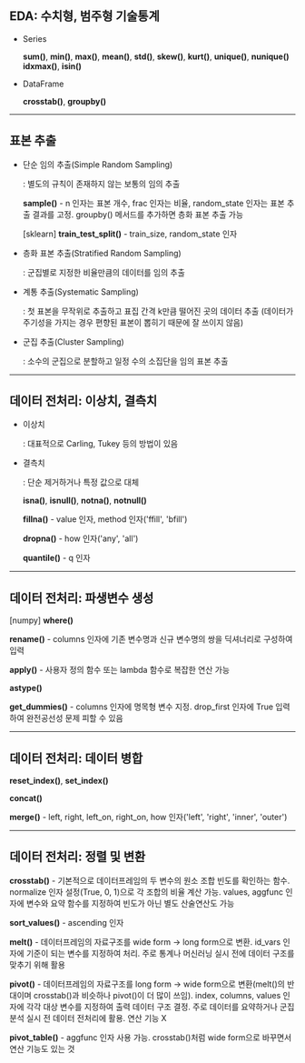 ## EDA: 수치형, 범주형 기술통계

- Series

  **sum()**, **min()**, **max()**, **mean()**, **std()**, **skew()**, **kurt()**, **unique()**, **nunique()** **idxmax()**, **isin()**

- DataFrame

  **crosstab()**, **groupby()**

---

## 표본 추출

- 단순 임의 추출(Simple Random Sampling)

  : 별도의 규칙이 존재하지 않는 보통의 임의 추출

  **sample()** - n 인자는 표본 개수, frac 인자는 비율, random_state 인자는 표본 추출 결과를 고정. groupby() 메서드를 추가하면 층화 표본 추출 가능

  [sklearn] **train_test_split()** - train_size, random_state 인자

- 층화 표본 추출(Stratified Random Sampling)

  : 군집별로 지정한 비율만큼의 데이터를 임의 추출

- 계통 추출(Systematic Sampling)

  : 첫 표본을 무작위로 추출하고 표집 간격 k만큼 떨어진 곳의 데이터 추출 (데이터가 주기성을 가지는 경우 편향된 표본이 뽑히기 때문에 잘 쓰이지 않음)

- 군집 추출(Cluster Sampling)

  : 소수의 군집으로 분할하고 일정 수의 소집단을 임의 표본 추출

---

## 데이터 전처리: 이상치, 결측치

- 이상치

  : 대표적으로 Carling, Tukey 등의 방법이 있음

- 결측치

  : 단순 제거하거나 특정 값으로 대체

  **isna()**, **isnull()**, **notna()**, **notnull()**

  **fillna()** - value 인자, method 인자('ffill', 'bfill')

  **dropna()** - how 인자('any', 'all')

  **quantile()** - q 인자

---

## 데이터 전처리: 파생변수 생성

[numpy] **where()**

**rename()** - columns 인자에 기존 변수명과 신규 변수명의 쌍을 딕셔너리로 구성하여 입력

**apply()** - 사용자 정의 함수 또는 lambda 함수로 복잡한 연산 가능

**astype()**

**get_dummies()** - columns 인자에 명목형 변수 지정. drop_first 인자에 True 입력하여 완전공선성 문제 피할 수 있음

---

## 데이터 전처리: 데이터 병합

**reset_index()**, **set_index()**

**concat()**

**merge()** - left, right, left_on, right_on, how 인자('left', 'right', 'inner', 'outer')

---

## 데이터 전처리: 정렬 및 변환

**crosstab()** - 기본적으로 데이터프레임의 두 변수의 원소 조합 빈도를 확인하는 함수. normalize 인자 설정(True, 0, 1)으로 각 조합의 비율 계산 가능. values, aggfunc 인자에 변수와 요약 함수를 지정하여 빈도가 아닌 별도 산술연산도 가능

**sort_values()** - ascending 인자

**melt()** - 데이터프레임의 자료구조를 wide form -> long form으로 변환. id_vars 인자에 기준이 되는 변수를 지정하여 처리. 주로 통계나 머신러닝 실시 전에 데이터 구조를 맞추기 위해 활용

**pivot()** - 데이터프레임의 자료구조를 long form -> wide form으로 변환(melt()의 반대이며 crosstab()과 비슷하나 pivot()이 더 많이 쓰임). index, columns, values 인자에 각각 대상 변수를 지정하여 출력 데이터 구조 결정. 주로 데이터를 요약하거나 군집분석 실시 전 데이터 전처리에 활용. 연산 기능 X

**pivot_table()** - aggfunc 인자 사용 가능. crosstab()처럼 wide form으로 바꾸면서 연산 기능도 있는 것

